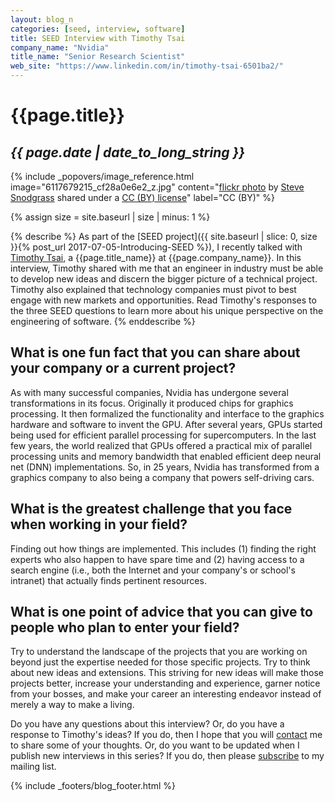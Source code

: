 ```yaml
---
layout: blog_n
categories: [seed, interview, software]
title: SEED Interview with Timothy Tsai
company_name: "Nvidia"
title_name: "Senior Research Scientist"
web_site: "https://www.linkedin.com/in/timothy-tsai-6501ba2/"
---
```


# {{page.title}}
## <em>{{ page.date | date_to_long_string }}</em>

<!-- Include header image -->
{% include _popovers/image_reference.html image="6117679215_cf28a0e6e2_z.jpg" content="<a title='Painted Glass' href='https://flickr.com/photos/stevensnodgrass/6117679215'>flickr photo</a> by <a href='https://flickr.com/people/stevensnodgrass'>Steve Snodgrass</a> shared under a <a href='https://creativecommons.org/licenses/by/2.0/'>CC (BY) license</a>" label="CC (BY)" %}

{% assign size = site.baseurl | size | minus: 1 %}

{% describe %}
As part of the [SEED project]({{ site.baseurl | slice: 0, size }}{% post_url
2017-07-05-Introducing-SEED %}), I recently talked with [Timothy
Tsai]({{page.web_site}}), a {{page.title_name}} at {{page.company_name}}. In
this interview, Timothy shared with me that an engineer in industry must be able
to develop new ideas and discern the bigger picture of a technical project.
Timothy also explained that technology companies must pivot to best engage with
new markets and opportunities. Read Timothy's responses to the three SEED
questions to learn more about his unique perspective on the engineering of
software.
{% enddescribe %}

## What is one fun fact that you can share about your company or a current project?

As with many successful companies, Nvidia has undergone several transformations
in its focus. Originally it produced chips for graphics processing. It then
formalized the functionality and interface to the graphics hardware and
software to invent the GPU. After several years, GPUs started being used for
efficient parallel processing for supercomputers. In the last few years, the
world realized that GPUs offered a practical mix of parallel processing units
and memory bandwidth that enabled efficient deep neural net (DNN)
implementations. So, in 25 years, Nvidia has transformed from a graphics
company to also being a company that powers self-driving cars.

## What is the greatest challenge that you face when working in your field?

Finding out how things are implemented. This includes (1) finding the right
experts who also happen to have spare time and (2) having access to a search
engine (i.e., both the Internet and your company's or school's intranet) that
actually finds pertinent resources.

## What is one point of advice that you can give to people who plan to enter your field?

Try to understand the landscape of the projects that you are working on beyond
just the expertise needed for those specific projects. Try to think about new
ideas and extensions. This striving for new ideas will make those projects
better, increase your understanding and experience, garner notice from your
bosses, and make your career an interesting endeavor instead of merely a way to
make a living.

Do you have any questions about this interview? Or, do you have a response to
Timothy's ideas? If you do, then I hope that you will
[contact]({{site.baseurl}}contact/) me to share some of your thoughts. Or, do
you want to be updated when I publish new interviews in this series? If you do,
then please [subscribe]({{site.baseurl}}support/) to my mailing list.

{% include _footers/blog_footer.html %}
